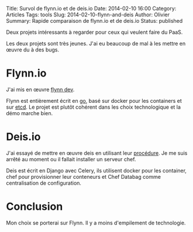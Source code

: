 Title: Survol de flynn.io et de deis.io
Date: 2014-02-10 16:00
Category: Articles
Tags: tools
Slug: 2014-02-10-flynn-and-deis
Author: Olivier
Summary: Rapide comparaison de flynn.io et de deis.io
Status: published

Deux projets intéressants à regarder pour ceux qui veulent faire du PaaS.

Les deux projets sont très jeunes. J'ai eu beaucoup de mal à les mettre en œuvre du à des bugs.


# Flynn.io

J'ai mis en œuvre [flynn dev](https://github.com/flynn/flynn-dev).

Flynn est entièrement écrit en [go](http://golang.org/), basé sur docker pour les containers et sur [etcd](https://github.com/coreos/etcd). Le projet est plutôt cohérent dans les choix technologique et la démo marche bien.


# Deis.io

J'ai essayé de mettre en œuvre deis en utilisant leur [procédure](http://deis.io/get-deis/). Je me suis arrêté au moment ou il fallait installer un serveur chef.

Deis est écrit en Django avec Celery, ils utilisent docker pour les container, chef pour provisionner leur conteneurs et Chef Databag comme centralisation de configuration.

# Conclusion

Mon choix se porterai sur Flynn. Il y a moins d'empilement de technologie.
